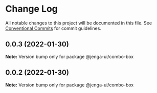 # Change Log

All notable changes to this project will be documented in this file.
See [Conventional Commits](https://conventionalcommits.org) for commit guidelines.

## 0.0.3 (2022-01-30)

**Note:** Version bump only for package @jenga-ui/combo-box

## 0.0.2 (2022-01-30)

**Note:** Version bump only for package @jenga-ui/combo-box
